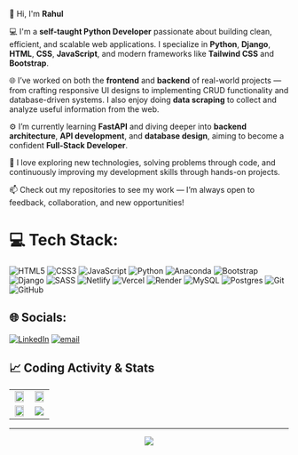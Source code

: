 👋 Hi, I'm **Rahul**

💻 I'm a **self-taught Python Developer** passionate about building clean, efficient, and scalable web applications. I specialize in **Python**, **Django**, **HTML**, **CSS**, **JavaScript**, and modern frameworks like **Tailwind CSS** and **Bootstrap**.

🌐 I’ve worked on both the **frontend** and **backend** of real-world projects — from crafting responsive UI designs to implementing CRUD functionality and database-driven systems. I also enjoy doing **data scraping** to collect and analyze useful information from the web.

⚙️ I’m currently learning **FastAPI** and diving deeper into **backend architecture**, **API development**, and **database design**, aiming to become a confident **Full-Stack Developer**.

🚀 I love exploring new technologies, solving problems through code, and continuously improving my development skills through hands-on projects.

📫 Check out my repositories to see my work — I’m always open to feedback, collaboration, and new opportunities!


# 💻 Tech Stack:
![HTML5](https://img.shields.io/badge/html5-%23E34F26.svg?style=for-the-badge&logo=html5&logoColor=white) ![CSS3](https://img.shields.io/badge/css3-%231572B6.svg?style=for-the-badge&logo=css3&logoColor=white) ![JavaScript](https://img.shields.io/badge/javascript-%23323330.svg?style=for-the-badge&logo=javascript&logoColor=%23F7DF1E) ![Python](https://img.shields.io/badge/python-3670A0?style=for-the-badge&logo=python&logoColor=ffdd54) ![Anaconda](https://img.shields.io/badge/Anaconda-%2344A833.svg?style=for-the-badge&logo=anaconda&logoColor=white) ![Bootstrap](https://img.shields.io/badge/bootstrap-%238511FA.svg?style=for-the-badge&logo=bootstrap&logoColor=white) ![Django](https://img.shields.io/badge/django-%23092E20.svg?style=for-the-badge&logo=django&logoColor=white) ![SASS](https://img.shields.io/badge/SASS-hotpink.svg?style=for-the-badge&logo=SASS&logoColor=white)  ![Netlify](https://img.shields.io/badge/netlify-%23000000.svg?style=for-the-badge&logo=netlify&logoColor=#00C7B7) ![Vercel](https://img.shields.io/badge/vercel-%23000000.svg?style=for-the-badge&logo=vercel&logoColor=white) ![Render](https://img.shields.io/badge/Render-%46E3B7.svg?style=for-the-badge&logo=render&logoColor=white) ![MySQL](https://img.shields.io/badge/mysql-4479A1.svg?style=for-the-badge&logo=mysql&logoColor=white) ![Postgres](https://img.shields.io/badge/postgres-%23316192.svg?style=for-the-badge&logo=postgresql&logoColor=white) ![Git](https://img.shields.io/badge/git-%23F05033.svg?style=for-the-badge&logo=git&logoColor=white) ![GitHub](https://img.shields.io/badge/github-%23121011.svg?style=for-the-badge&logo=github&logoColor=white)

## 🌐 Socials:
[![LinkedIn](https://img.shields.io/badge/LinkedIn-%230077B5.svg?logo=linkedin&logoColor=white)](https://linkedin.com/in/https://www.linkedin.com/in/rahul-ramesh-86a564325/)  [![email](https://img.shields.io/badge/Email-D14836?logo=gmail&logoColor=white)](mailto:rahulrameshm98@gmail.com) 
## 📈 Coding Activity & Stats

<div align="center">

<div align="center">

<table>
  <tr>
    <td align="center">
      <img src="https://github-readme-stats.vercel.app/api?username=rahulrameshm0&theme=dark&hide_border=false&include_all_commits=false&count_private=false" width="90%"/>
    </td>
    <td align="center">
      <img src="https://nirzak-streak-stats.vercel.app/?user=rahulrameshm0&theme=dark&hide_border=false" width="90%"/>
    </td>
  </tr>
  <tr>
    <td align="center">
      <img src="https://github-readme-stats.vercel.app/api/top-langs/?username=rahulrameshm0&theme=dark&hide_border=false&include_all_commits=false&count_private=false&layout=compact" width="90%" />
    </td>
    <td align="center">
<!--         <img src="https://leetcard.jacoblin.cool/OreF2LOBST?theme=dark&font=Karma&ext=activity" width="90%" /> -->
        <img src="https://leetcard.jacoblin.cool/rahulrameshm"/>
    </td>
  </tr>
</table>

---
[![](https://visitcount.itsvg.in/api?id=rahulrameshm0&icon=6&color=0)](https://visitcount.itsvg.in)

<!-- Proudly created with GPRM ( https://gprm.itsvg.in ) -->
